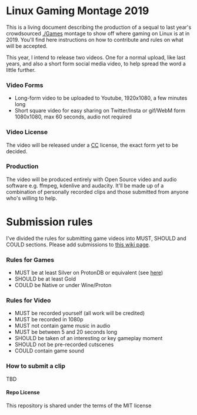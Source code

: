 # Linux Gaming Montage 2019
This is a living document describing the production of a sequal to last year's crowdsourced [./Games](https://youtu.be/3U8bLArlRXw) montage to show off where gaming on Linux is at in 2019. You'll find here instructions on how to contribute and rules on what will be accepted.

This year, I intend to release two videos. One for a normal upload, like last years, and also a short form social media video, to help spread the word a little further.

### Video Forms
* Long-form video to be uploaded to Youtube, 1920x1080, a few minutes long
* Short square video for easy sharing on Twitter/Insta or gif/WebM form 1080x1080, max 60 seconds, audio not required

### Video License
The video will be released under a [CC](https://creativecommons.org/licenses/) license, the exact form yet to be decided.

### Production
The video will be produced entirely with Open Source video and audio software e.g. ffmpeg, kdenlive and audacity. It'll be made up of a combination of personally recorded clips and those submitted from anyone who's willing to help.

# Submission rules 
I've divided the rules for submitting game videos into MUST, SHOULD and COULD sections. Please add submissions to [this wiki page](https://github.com/mdiluz/linux-video-2019/wiki/Clip-Registry).

### Rules for Games
* MUST be at least Silver on ProtonDB or equivalent (see [here](https://wiki.winehq.org/AppDB_Rating_Definitions))
* SHOULD be at least Gold
* COULD be Native or under Wine/Proton

### Rules for Video
* MUST be recorded yourself (all work will be credited) 
* MUST be recorded in 1080p
* MUST not contain game music in audio
* MUST be between 5 and 20 seconds long
* SHOULD be taken of an interesting or key gameplay moment
* SHOULD not be pre-recorded cutscenes
* COULD contain game sound

### How to submit a clip
TBD

#### Repo License
This repository is shared under the terms of the MIT license
